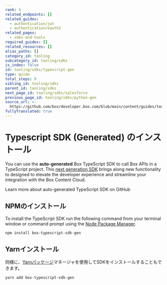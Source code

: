 ```yaml
---
rank: 4
related_endpoints: []
related_guides:
  - authentication/jwt
  - authentication/oauth2
related_pages:
  - sdks-and-tools
required_guides: []
related_resources: []
alias_paths: []
category_id: tooling
subcategory_id: tooling/sdks
is_index: false
id: tooling/sdks/typescript-gen
type: guide
total_steps: 9
sibling_id: tooling/sdks
parent_id: tooling/sdks
next_page_id: tooling/sdks/salesforce
previous_page_id: tooling/sdks/python-gen
source_url: >-
  https://github.com/box/developer.box.com/blob/main/content/guides/tooling/sdks/typescript-gen.md
fullyTranslated: true
---
```

# Typescript SDK (Generated) のインストール

You can use the **auto-generated** Box TypeScript SDK to call Box APIs in a TypeScript project. This [next generation SDK][next-gen] brings along new functionality to designed to elevate the developer experience and streamline your integration with the Box Content Cloud.

<CTA to="https://github.com/box/box-typescript-sdk-gen">

Learn more about auto-generated TypeScript SDK on GitHub

</CTA>

## NPMのインストール

To install the TypeScript SDK run the following command from your terminal window or command prompt using the [Node Package Manager][npm].

```shell
npm install box-typescript-sdk-gen

```

## Yarnインストール

同様に、[Yarnパッケージ][yarn]マネージャを使用してSDKをインストールすることもできます。

```shell
yarn add box-typescript-sdk-gen

```

[npm]: https://www.npmjs.com/

[yarn]: https://yarnpkg.com/

[next-gen]: g://tooling/sdks#next-generation-sdks
